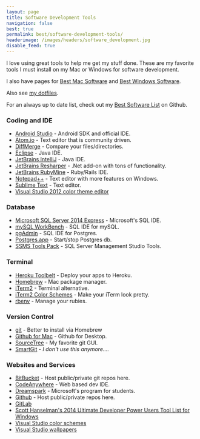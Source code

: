 ```yaml
---
layout: page
title: Software Development Tools
navigation: false
best: true
permalink: best/software-development-tools/
headerimage: /images/headers/software_development.jpg
disable_feed: true
---
```


I love using great tools to help me get my stuff done. These are my favorite tools I must install on my Mac or Windows for software development.

I also have pages for <a href="/best/mac-software/">Best Mac Software</a> and <a href="/best/windows-software/">Best Windows Software</a>.

Also see [my dotfiles](https://github.com/sunpech/dotfiles).

For an always up to date list, check out my [Best Software List](https://github.com/sunpech/best_software_list) on Github.

### Coding and IDE

* [Android Studio](http://developer.android.com/sdk/index.html) - Android SDK and official IDE.
* [Atom.io](http://atom.io/) - Text editor that is community driven.
* [DiffMerge](http://www.sourcegear.com/diffmerge/) - Compare your files/directories.
* [Eclipse](http://www.eclipse.org/) - Java IDE.
* [JetBrains IntelliJ](http://www.jetbrains.com/idea/) - Java IDE.
* [JetBrains Resharper](http://www.jetbrains.com/resharper/) - .Net add-on with tons of functionality.
* [JetBrains RubyMine](http://www.jetbrains.com/ruby/) - Ruby/Rails IDE.
* [Notepad++](http://notepad-plus.sourceforge.net/) - Text editor with more features on Windows.
* [Sublime Text](http://www.sublimetext.com/) - Text editor.
* [Visual Studio 2012 color theme editor](http://visualstudiogallery.msdn.microsoft.com/366ad100-0003-4c9a-81a8-337d4e7ace05)

### Database

* [Microsoft SQL Server 2014 Express](https://msdn.microsoft.com/en-us/sqlserver2014express.aspx) - Microsoft's SQL IDE.
* [mySQL WorkBench](http://www.mysql.com/downloads/workbench/) - SQL IDE for mySQL.
* [pgAdmin](http://www.pgadmin.org/) - SQL IDE for Postgres.
* [Postgres.app](http://postgresapp.com/) - Start/stop Postgres db.
* [SSMS Tools Pack](http://www.ssmstoolspack.com/) - SQL Server Management Studio Tools.

### Terminal

* [Heroku Toolbelt](https://toolbelt.heroku.com/) - Deploy your apps to Heroku.
* [Homebrew](http://brew.sh/) - Mac package manager.
* [iTerm2](http://www.iterm2.com/) - Terminal alternative.
* [iTerm2 Color Schemes](http://iterm2colorschemes.com/) - Make your iTerm look pretty.
* [rbenv](https://github.com/sstephenson/rbenv) - Manage your rubies.

### Version Control

* [git](http://git-scm.com/) - Better to install via Homebrew
* [Github for Mac](https://mac.github.com/) - Github for Desktop.
* [SourceTree](http://www.sourcetreeapp.com/) - My favorite git GUI.
* [SmartGit](http://www.syntevo.com/smartgithg/index.html) - *I don't use this anymore....*

### Websites and Services

* [BitBucket](http://bitbucket.org/) - Host public/private git repos here.
* [CodeAnywhere](https://codeanywhere.com) - Web based dev IDE.
* [Dreamspark](https://www.dreamspark.com) - Microsoft's program for students.
* [Github](https://github.com/) - Host public/private repos here.
* [GitLab](https://gitlab.com/)
* [Scott Hanselman's 2014 Ultimate Developer Power Users Tool List for Windows](http://www.hanselman.com/blog/ScottHanselmans2014UltimateDeveloperAndPowerUsersToolListForWindows.aspx)
* [Visual Studio color schemes](http://studiostyl.es/)
* [Visual Studio wallpapers](http://visualstudiowallpapers.com/)
